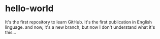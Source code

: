 # hello-world
It's the first repository to learn GitHub.
It's the first publication in English linguage.
and now, it's a new branch, but now I don't understand what it's this...
